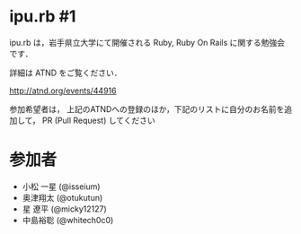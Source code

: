 ipu.rb #1
===============

ipu.rb は，岩手県立大学にて開催される Ruby, Ruby On Rails に関する勉強会です．

詳細は ATND をご覧ください．

http://atnd.org/events/44916

参加希望者は， 上記のATNDへの登録のほか，下記のリストに自分のお名前を追加して， PR (Pull Request) してください

# 参加者

- 小松 一星 (@isseium)
- 奥津翔太  (@otukutun)
- 星  遼平  (@micky12127)
- 中島裕聡  (@whitech0c0)
